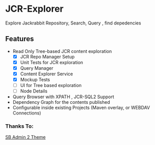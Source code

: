 JCR-Explorer
============

Explore Jackrabbit Repository, Search, Query , find depedencies

## Features

* Read Only Tree-based JCR content exploration
	- [X] JCR Repo Manager Setup
	- [X] Unit Tests for JCR exploration
	- [X] Query Manager
	- [X] Content Explorer Service
	- [X] Mockup Tests
	- [ ] UI for Tree based exploration
	- [ ] Node Details
* Query Browser with XPATH , JCR-SQL2 Support
* Dependency Graph for the contents published
* Configurable inside existing Projects (Maven overlay, or WEBDAV Connections)

### Thanks To:
 [SB Admin 2 Theme](http://startbootstrap.com/sb-admin-v2)
